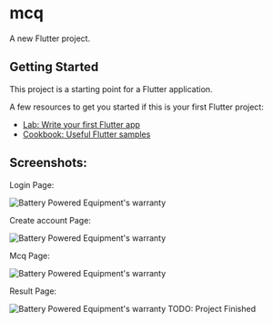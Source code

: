 # mcq

A new Flutter project.

## Getting Started

This project is a starting point for a Flutter application.

A few resources to get you started if this is your first Flutter project:

- [Lab: Write your first Flutter app](https://docs.flutter.dev/get-started/codelab)
- [Cookbook: Useful Flutter samples](https://docs.flutter.dev/cookbook)

## Screenshots:

Login Page:

![Battery Powered Equipment's warranty](https://raw.githubusercontent.com/ChinmayaGit/mcq_web/main/screenshorts/1.jpg")

Create account Page:

![Battery Powered Equipment's warranty](https://raw.githubusercontent.com/ChinmayaGit/mcq_web/main/screenshorts/2.jpg")

Mcq Page:

![Battery Powered Equipment's warranty](https://raw.githubusercontent.com/ChinmayaGit/mcq_web/main/screenshorts/3.jpg")

Result Page:

![Battery Powered Equipment's warranty](https://raw.githubusercontent.com/ChinmayaGit/mcq_web/main/screenshorts/4.jpg")
TODO: Project Finished
